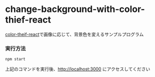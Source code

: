 # change-background-with-color-thief-react
 [color-theif-react](https://www.npmjs.com/package/color-thief-react)で画像に応じて、背景色を変えるサンプルプログラム
 

### 実行方法
```
npm start
```
上記のコマンドを実行後、[http://localhost:3000](http://localhost:3000)  にアクセスしてください
